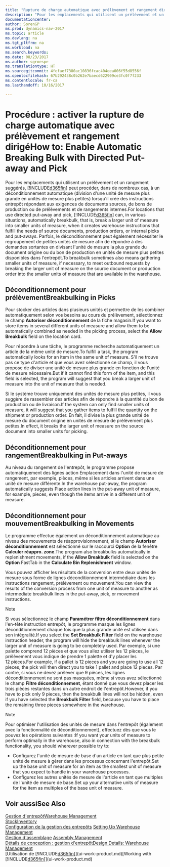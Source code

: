 ```yaml
---
title: "Rupture de charge automatique avec prélèvement et rangement dirigé"
description: "Pour les emplacements qui utilisent un prélèvement et un rangement suggérés, vous pouvez diviser une unité de mesure plus grande en unités de mesure plus petites lors de la création d'instructions entrepôt répondant aux exigences de documents sources, de bons de production ou de prélèvements et de rangements internes."
documentationcenter: 
author: SorenGP
ms.prod: dynamics-nav-2017
ms.topic: article
ms.devlang: na
ms.tgt_pltfrm: na
ms.workload: na
ms.search.keywords: 
ms.date: 08/23/2017
ms.author: sgroespe
ms.translationtype: HT
ms.sourcegitcommit: 4fefaef7380ac10836fcac404eea006f55d8556f
ms.openlocfilehash: 67b292438c0b262e7baecd622909ce3fc0f7f233
ms.contentlocale: fr-ca
ms.lasthandoff: 10/16/2017

---
```

# <a name="how-to-enable-automatic-breaking-bulk-with-directed-put-away-and-pick"></a><span data-ttu-id="a1c5a-103">Procédure : activer la rupture de charge automatique avec prélèvement et rangement dirigé</span><span class="sxs-lookup"><span data-stu-id="a1c5a-103">How to: Enable Automatic Breaking Bulk with Directed Put-away and Pick</span></span>
<span data-ttu-id="a1c5a-104">Pour les emplacements qui utilisent un prélèvement et un rangement suggérés, [!INCLUDE[d365fin](includes/d365fin_md.md)] peut procéder, dans de nombreux cas, à un déconditionnement automatique (division d'une unité de mesure plus grande en unités de mesure plus petites) lorsqu'il crée des instructions entrepôt répondant aux exigences de documents sources, de bons de production ou de prélèvements et de rangements internes.</span><span class="sxs-lookup"><span data-stu-id="a1c5a-104">For locations that use directed put-away and pick, [!INCLUDE[d365fin](includes/d365fin_md.md)] can, in various situations, automatically breakbulk, that is, break a larger unit of measure into smaller units of measure, when it creates warehouse instructions that fulfill the needs of source documents, production orders, or internal picks and put-aways.</span></span> <span data-ttu-id="a1c5a-105">Parfois, le déconditionnement peut également nécessiter le regroupement de petites unités de mesure afin de répondre à des demandes sortantes en divisant l'unité de mesure la plus grande du document origine ou du bon de production en unités de mesure plus petites disponibles dans l'entrepôt.</span><span class="sxs-lookup"><span data-stu-id="a1c5a-105">To breakbulk sometimes also means gathering smaller units of measure, if necessary, to meet outbound requests by breaking the larger unit of measure on the source document or production order into the smaller units of measure that are available in the warehouse.</span></span>   

## <a name="breakbulking-in-picks"></a><span data-ttu-id="a1c5a-106">Déconditionnement pour prélèvement</span><span class="sxs-lookup"><span data-stu-id="a1c5a-106">Breakbulking in Picks</span></span>  
<span data-ttu-id="a1c5a-107">Pour stocker des articles dans plusieurs unités et permettre de les combiner automatiquement selon vos besoins au cours du prélèvement, sélectionnez le champ **Autoriser déconditionnement** de la fiche magasin.</span><span class="sxs-lookup"><span data-stu-id="a1c5a-107">If you want to store items in several different units of measure and allow them to be automatically combined as needed in the picking process, select the **Allow Breakbulk** field on the location card.</span></span>  

<span data-ttu-id="a1c5a-108">Pour répondre à une tâche, le programme recherche automatiquement un article de la même unité de mesure.</span><span class="sxs-lookup"><span data-stu-id="a1c5a-108">To fulfill a task, the program automatically looks for an item in the same unit of measure.</span></span> <span data-ttu-id="a1c5a-109">S'il ne trouve pas ce type d'article et que vous avez sélectionné ce champ, il vous propose de diviser une unité de mesure plus grande en fonction de l'unité de mesure nécessaire.</span><span class="sxs-lookup"><span data-stu-id="a1c5a-109">But if it cannot find this form of the item, and this field is selected, the program will suggest that you break a larger unit of measure into the unit of measure that is needed.</span></span>  

<span data-ttu-id="a1c5a-110">Si le système trouve uniquement des unités de mesure plus petites, il vous suggère de rassembler des articles afin de répondre à la quantité du bon de production ou de livraison.</span><span class="sxs-lookup"><span data-stu-id="a1c5a-110">If the system can only find smaller units of measure, it will suggest that you gather items to fulfill the quantity on the shipment or production order.</span></span> <span data-ttu-id="a1c5a-111">En fait, il divise la plus grande unité de mesure du document origine en unités de mesure de prélèvement plus petites.</span><span class="sxs-lookup"><span data-stu-id="a1c5a-111">In effect, it breaks the larger unit of measure on the source document into smaller units for picking.</span></span>  

## <a name="breakbulking-in-put-aways"></a><span data-ttu-id="a1c5a-112">Déconditionnement pour rangement</span><span class="sxs-lookup"><span data-stu-id="a1c5a-112">Breakbulking in Put-aways</span></span>  
<span data-ttu-id="a1c5a-113">Au niveau du rangement de l'entrepôt, le programme propose automatiquement des lignes action Emplacement dans l'unité de mesure de rangement, par exemple, pièces, même si les articles arrivent dans une unité de mesure différente.</span><span class="sxs-lookup"><span data-stu-id="a1c5a-113">In the warehouse put-away, the program automatically suggests Place action lines in the put-away unit of measure, for example, pieces, even though the items arrive in a different unit of measure.</span></span>  

## <a name="breakbulking-in-movements"></a><span data-ttu-id="a1c5a-114">Déconditionnement pour mouvement</span><span class="sxs-lookup"><span data-stu-id="a1c5a-114">Breakbulking in Movements</span></span>  
<span data-ttu-id="a1c5a-115">Le programme effectue également un déconditionnement automatique au niveau des mouvements de réapprovisionnement, si le champ **Autoriser déconditionnement** est sélectionné sur le raccourci **Option** de la fenêtre **Calculer réappro. zone**.</span><span class="sxs-lookup"><span data-stu-id="a1c5a-115">The program also breakbulks automatically in replenishment movements, if the **Allow Breakbulk** field is selected on the **Option** FastTab in the **Calculate Bin Replenishment** window.</span></span>  

<span data-ttu-id="a1c5a-116">Vous pouvez afficher les résultats de la conversion entre deux unités de mesure sous forme de lignes déconditionnement intermédiaire dans les instructions rangement, prélèvement ou mouvement.</span><span class="sxs-lookup"><span data-stu-id="a1c5a-116">You can view the results of the conversion process from one unit of measure to another as intermediate breakbulk lines in the put-away, pick, or movement instructions.</span></span>  

> [!NOTE]  
>  <span data-ttu-id="a1c5a-117">Si vous sélectionnez le champ **Paramétrer filtre déconditionnement** dans l'en-tête instruction entrepôt, le programme masque les lignes déconditionnement chaque fois que la plus grande unité est utilisée dans son intégralité.</span><span class="sxs-lookup"><span data-stu-id="a1c5a-117">If you select the **Set Breakbulk Filter** field on the warehouse instruction header, the program will hide the breakbulk lines whenever the larger unit of measure is going to be completely used.</span></span> <span data-ttu-id="a1c5a-118">Par exemple, si une palette comprend 12 pièces et que vous allez utiliser les 12 pièces, le prélèvement vous indique de prendre 1 palette et d'y placer les 12 pièces.</span><span class="sxs-lookup"><span data-stu-id="a1c5a-118">For example, if a pallet is 12 pieces and you are going to use all 12 pieces, the pick will then direct you to take 1 pallet and place 12 pieces.</span></span> <span data-ttu-id="a1c5a-119">Par contre, si vous ne devez prélever que 9 pièces, les lignes déconditionnement ne sont pas masquées, même si vous avez sélectionné le champ **Filtre déconditionnement**, étant donné que vous devez placer les trois pièces restantes dans un autre endroit de l'entrepôt.</span><span class="sxs-lookup"><span data-stu-id="a1c5a-119">However, if you have to pick only 9 pieces, then the breakbulk lines will not be hidden, even if you have selected the **Breakbulk Filter** field, because you have to place the remaining three pieces somewhere in the warehouse.</span></span>  

> [!NOTE]  
>  <span data-ttu-id="a1c5a-120">Pour optimiser l'utilisation des unités de mesure dans l'entrepôt (également avec la fonctionnalité de déconditionnement), effectuez dès que vous le pouvez les opérations suivantes :</span><span class="sxs-lookup"><span data-stu-id="a1c5a-120">If you want your units of measure to perform optimally in the warehouse, also in connection with the breakbulk functionality, you should wherever possible try to:</span></span>  
>   
> - <span data-ttu-id="a1c5a-121">Configurez l'unité de mesure de base d'un article en tant que plus petite unité de mesure à gérer dans les processus concernant l'entrepôt.</span><span class="sxs-lookup"><span data-stu-id="a1c5a-121">Set up the base unit of measure for an item as the smallest unit of measure that you expect to handle in your warehouse processes.</span></span>  
> - <span data-ttu-id="a1c5a-122">Configurez les autres unités de mesure de l'article en tant que multiples de l'unité de mesure de base.</span><span class="sxs-lookup"><span data-stu-id="a1c5a-122">Set up your alternative units of measure for the item as multiples of the base unit of measure.</span></span>  

## <a name="see-also"></a><span data-ttu-id="a1c5a-123">Voir aussi</span><span class="sxs-lookup"><span data-stu-id="a1c5a-123">See Also</span></span>  
[<span data-ttu-id="a1c5a-124">Gestion d'entrepôt</span><span class="sxs-lookup"><span data-stu-id="a1c5a-124">Warehouse Management</span></span>](warehouse-manage-warehouse.md)  
[<span data-ttu-id="a1c5a-125">Stock</span><span class="sxs-lookup"><span data-stu-id="a1c5a-125">Inventory</span></span>](inventory-manage-inventory.md)  
<span data-ttu-id="a1c5a-126">[Configuration de la gestion des entrepôts](warehouse-setup-warehouse.md)   </span><span class="sxs-lookup"><span data-stu-id="a1c5a-126">[Setting Up Warehouse Management](warehouse-setup-warehouse.md)   </span></span>  
<span data-ttu-id="a1c5a-127">[Gestion d'assemblage](assembly-assemble-items.md)  </span><span class="sxs-lookup"><span data-stu-id="a1c5a-127">[Assembly Management](assembly-assemble-items.md)  </span></span>  
[<span data-ttu-id="a1c5a-128">Détails de conception : gestion d'entrepôt</span><span class="sxs-lookup"><span data-stu-id="a1c5a-128">Design Details: Warehouse Management</span></span>](design-details-warehouse-management.md)  
<span data-ttu-id="a1c5a-129">[Utilisation de [!INCLUDE[d365fin](includes/d365fin_md.md)]](ui-work-product.md)</span><span class="sxs-lookup"><span data-stu-id="a1c5a-129">[Working with [!INCLUDE[d365fin](includes/d365fin_md.md)]](ui-work-product.md)</span></span>  

